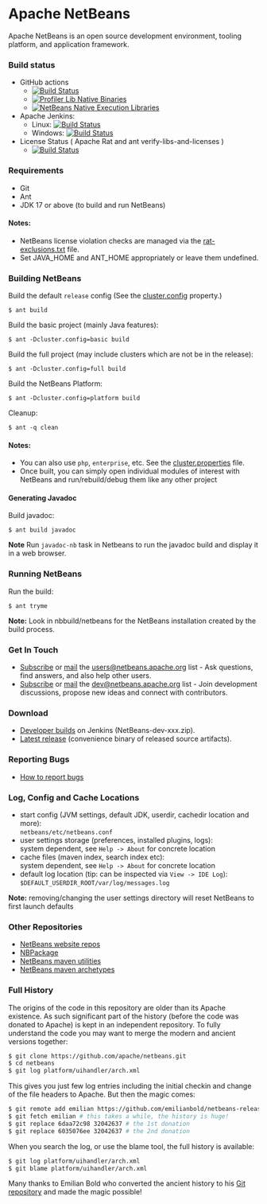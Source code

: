 <!--

    Licensed to the Apache Software Foundation (ASF) under one
    or more contributor license agreements.  See the NOTICE file
    distributed with this work for additional information
    regarding copyright ownership.  The ASF licenses this file
    to you under the Apache License, Version 2.0 (the
    "License"); you may not use this file except in compliance
    with the License.  You may obtain a copy of the License at

      http://www.apache.org/licenses/LICENSE-2.0

    Unless required by applicable law or agreed to in writing,
    software distributed under the License is distributed on an
    "AS IS" BASIS, WITHOUT WARRANTIES OR CONDITIONS OF ANY
    KIND, either express or implied.  See the License for the
    specific language governing permissions and limitations
    under the License.

-->

# Apache NetBeans

Apache NetBeans is an open source development environment, tooling platform, and application framework.

### Build status
   * GitHub actions
     * [![Build Status](https://github.com/apache/netbeans/actions/workflows/main.yml/badge.svg?branch=master)](https://github.com/apache/netbeans/actions/workflows/main.yml)
     * [![Profiler Lib Native Binaries](https://github.com/apache/netbeans/actions/workflows/native-binary-build-lib.profiler.yml/badge.svg?branch=master)](https://github.com/apache/netbeans/actions/workflows/native-binary-build-lib.profiler.yml)
     * [![NetBeans Native Execution Libraries](https://github.com/apache/netbeans/actions/workflows/native-binary-build-dlight.nativeexecution.yml/badge.svg?branch=master)](https://github.com/apache/netbeans/actions/workflows/native-binary-build-dlight.nativeexecution.yml)
   * Apache Jenkins:
     * Linux: [![Build Status](https://ci-builds.apache.org/job/Netbeans/job/netbeans-linux/badge/icon)](https://ci-builds.apache.org/job/Netbeans/job/netbeans-linux/)
     * Windows: [![Build Status](https://ci-builds.apache.org/job/Netbeans/job/netbeans-windows/badge/icon)](https://ci-builds.apache.org/job/Netbeans/job/netbeans-windows) 
   * License Status ( Apache Rat and ant verify-libs-and-licenses )
     * [![Build Status](https://ci-builds.apache.org/job/Netbeans/job/netbeans-license/badge/icon)](https://ci-builds.apache.org/job/Netbeans/job/netbeans-license/)

### Requirements

  * Git
  * Ant
  * JDK 17 or above (to build and run NetBeans)

#### Notes:

* NetBeans license violation checks are managed via the [rat-exclusions.txt](https://github.com/apache/netbeans/blob/master/nbbuild/rat-exclusions.txt) file.
* Set JAVA_HOME and ANT_HOME appropriately or leave them undefined.

### Building NetBeans

Build the default `release` config (See the [cluster.config](https://github.com/apache/netbeans/blob/ab66c7fdfdcbf0bde67b96ddb075c83451cdd1a6/nbbuild/cluster.properties#L19) property.)
```
$ ant build
```
Build the basic project (mainly Java features):
```
$ ant -Dcluster.config=basic build
```
Build the full project (may include clusters which are not be in the release):
```
$ ant -Dcluster.config=full build
```
Build the NetBeans Platform:
```
$ ant -Dcluster.config=platform build
```
Cleanup:
```
$ ant -q clean
```

#### Notes:
* You can also use `php`, `enterprise`, etc. See the [cluster.properties](https://github.com/apache/netbeans/blob/master/nbbuild/cluster.properties) file.
* Once built, you can simply open individual modules of interest with NetBeans and run/rebuild/debug them like any other project

#### Generating Javadoc

Build javadoc:
```
$ ant build javadoc
```

**Note** Run `javadoc-nb` task in Netbeans to run the javadoc build and display it in a web browser.

### Running NetBeans

Run the build:
```
$ ant tryme
```

**Note:** Look in nbbuild/netbeans for the NetBeans installation created by the build process.

### Get In Touch

 * [Subscribe](mailto:users-subscribe@netbeans.apache.org) or [mail](mailto:users@netbeans.apache.org) the [users@netbeans.apache.org](mailto:users@netbeans.apache.org) list - Ask questions, find answers, and also help other users.
 * [Subscribe](mailto:dev-subscribe@netbeans.apache.org) or [mail](mailto:dev@netbeans.apache.org) the [dev@netbeans.apache.org](mailto:dev@netbeans.apache.org) list - Join development discussions, propose new ideas and connect with contributors.

### Download

 * [Developer builds](https://ci-builds.apache.org/job/Netbeans/job/netbeans-linux/lastSuccessfulBuild/artifact/nbbuild/) on Jenkins (NetBeans-dev-xxx.zip).
 * [Latest release](https://netbeans.apache.org/download) (convenience binary of released source artifacts).

### Reporting Bugs

 * [How to report bugs](https://netbeans.apache.org/participate/report-issue)

### Log, Config and Cache Locations

 * start config (JVM settings, default JDK, userdir, cachedir location and more):  
   `netbeans/etc/netbeans.conf`
 * user settings storage (preferences, installed plugins, logs):  
   system dependent, see `Help -> About` for concrete location
 * cache files (maven index, search index etc):  
   system dependent, see `Help -> About` for concrete location
 * default log location (tip: can be inspected via `View -> IDE Log`):  
   `$DEFAULT_USERDIR_ROOT/var/log/messages.log`

**Note:** removing/changing the user settings directory will reset NetBeans to first launch defaults

### Other Repositories

 * [NetBeans website repos](https://github.com/apache/netbeans-antora?tab=readme-ov-file#basic-structure)
 * [NBPackage](https://github.com/apache/netbeans-nbpackage)
 * [NetBeans maven utilities](https://github.com/apache/netbeans-mavenutils-nbm-maven-plugin)
 * [NetBeans maven archetypes](https://github.com/apache/netbeans-mavenutils-archetypes)

### Full History

The origins of the code in this repository are older than its Apache existence.
As such significant part of the history (before the code was donated to Apache)
is kept in an independent repository. To fully understand the code
you may want to merge the modern and ancient versions together:

```bash
$ git clone https://github.com/apache/netbeans.git
$ cd netbeans
$ git log platform/uihandler/arch.xml
```

This gives you just few log entries including the initial checkin and
change of the file headers to Apache. But then the magic comes:

```bash
$ git remote add emilian https://github.com/emilianbold/netbeans-releases.git
$ git fetch emilian # this takes a while, the history is huge!
$ git replace 6daa72c98 32042637 # the 1st donation
$ git replace 6035076ee 32042637 # the 2nd donation
```

When you search the log, or use the blame tool, the full history is available:

```bash
$ git log platform/uihandler/arch.xml
$ git blame platform/uihandler/arch.xml
```

Many thanks to Emilian Bold who converted the ancient history to his
[Git repository](https://github.com/emilianbold/netbeans-releases)
and made the magic possible!
